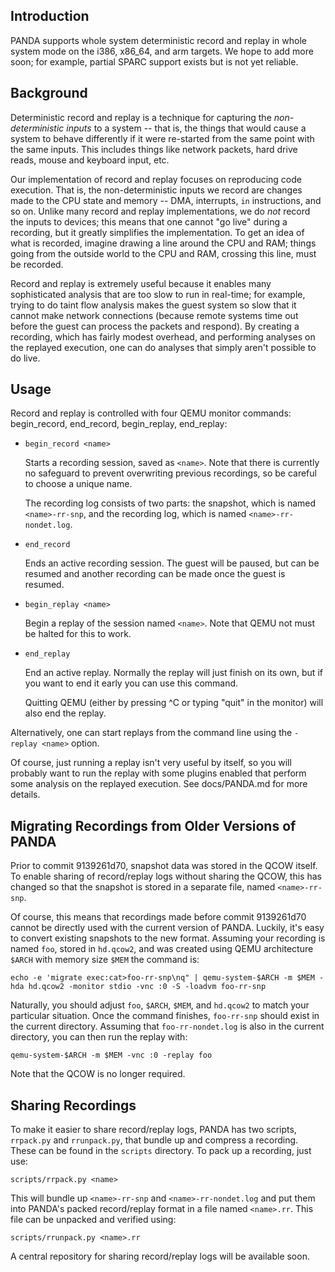 Introduction
----

PANDA supports whole system deterministic record and replay in whole
system mode on the i386, x86_64, and arm targets. We hope to add more
soon; for example, partial SPARC support exists but is not yet reliable.

Background
----

Deterministic record and replay is a technique for capturing the
*non-deterministic inputs* to a system -- that is, the things that would
cause a system to behave differently if it were re-started from the
same point with the same inputs. This includes things like network
packets, hard drive reads, mouse and keyboard input, etc.

Our implementation of record and replay focuses on reproducing code
execution. That is, the non-deterministic inputs we record are changes
made to the CPU state and memory -- DMA, interrupts, `in` instructions,
and so on. Unlike many record and replay implementations, we do *not*
record the inputs to devices; this means that one cannot "go live"
during a recording, but it greatly simplifies the implementation. To get
an idea of what is recorded, imagine drawing a line around the CPU and
RAM; things going from the outside world to the CPU and RAM, crossing
this line, must be recorded.

Record and replay is extremely useful because it enables many
sophisticated analysis that are too slow to run in real-time; for
example, trying to do taint flow analysis makes the guest system so slow
that it cannot make network connections (because remote systems time out
before the guest can process the packets and respond). By creating a
recording, which has fairly modest overhead, and performing analyses on
the replayed execution, one can do analyses that simply aren't possible
to do live.

Usage
----

Record and replay is controlled with four QEMU monitor commands:
begin_record, end_record, begin_replay, end_replay:

* `begin_record <name>`

    Starts a recording session, saved as `<name>`. Note that there is
    currently no safeguard to prevent overwriting previous recordings,
    so be careful to choose a unique name.

    The recording log consists of two parts: the snapshot, which is
    named `<name>-rr-snp`, and the recording log, which is named
    `<name>-rr-nondet.log`.

* `end_record`

    Ends an active recording session. The guest will be paused, but can
    be resumed and another recording can be made once the guest is
    resumed.

* `begin_replay <name>`

    Begin a replay of the session named `<name>`. Note that QEMU not must
    be halted for this to work.

* `end_replay`

    End an active replay. Normally the replay will just finish on its
    own, but if you want to end it early you can use this command.

    Quitting QEMU (either by pressing ^C or typing "quit" in the
    monitor) will also end the replay.

Alternatively, one can start replays from the command line using the
`-replay <name>` option. 

Of course, just running a replay isn't very useful by itself, so you
will probably want to run the replay with some plugins enabled that
perform some analysis on the replayed execution. See docs/PANDA.md for
more details.

Migrating Recordings from Older Versions of PANDA
----

Prior to commit 9139261d70, snapshot data was stored in the QCOW itself.
To enable sharing of record/replay logs without sharing the QCOW, this
has changed so that the snapshot is stored in a separate file, named
`<name>-rr-snp`.

Of course, this means that recordings made before commit 9139261d70
cannot be directly used with the current version of PANDA. Luckily, it's
easy to convert existing snapshots to the new format. Assuming your
recording is named `foo`, stored in `hd.qcow2`, and was created using
QEMU architecture `$ARCH` with memory size `$MEM` the command is:

    echo -e 'migrate exec:cat>foo-rr-snp\nq" | qemu-system-$ARCH -m $MEM -hda hd.qcow2 -monitor stdio -vnc :0 -S -loadvm foo-rr-snp

Naturally, you should adjust `foo`, `$ARCH`, `$MEM`, and `hd.qcow2` to
match your particular situation. Once the command finishes, `foo-rr-snp`
should exist in the current directory. Assuming that `foo-rr-nondet.log`
is also in the current directory, you can then run the replay with:

    qemu-system-$ARCH -m $MEM -vnc :0 -replay foo

Note that the QCOW is no longer required.

Sharing Recordings
----

To make it easier to share record/replay logs, PANDA has two scripts,
`rrpack.py` and `rrunpack.py`, that bundle up and compress a recording.
These can be found in the `scripts` directory. To pack up a recording,
just use:

    scripts/rrpack.py <name>

This will bundle up `<name>-rr-snp` and `<name>-rr-nondet.log` and put
them into PANDA's packed record/replay format in a file named
`<name>.rr`. This file can be unpacked and verified using:

    scripts/rrunpack.py <name>.rr

A central repository for sharing record/replay logs will be available soon.
